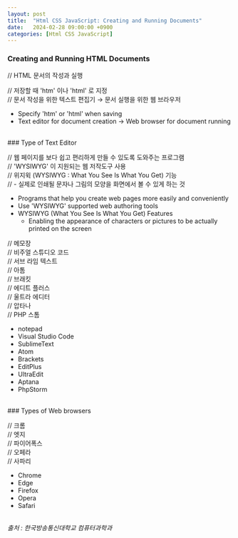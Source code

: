 ```yaml
---
layout: post
title:  "Html CSS JavaScript: Creating and Running Documents"
date:   2024-02-28 09:00:00 +0900
categories: [Html CSS JavaScript]
---
```


### Creating and Running HTML Documents   
// HTML 문서의 작성과 실행   
   
// 저장할 때 'htm' 이나 'html' 로 지정   
// 문서 작성을 위한 텍스트 편집기 → 문서 실행을 위한 웹 브라우저   
- Specify 'htm' or 'html' when saving   
- Text editor for document creation → Web browser for document running   
   
<br />
### Type of Text Editor   
   
// 웹 페이지를 보다 쉽고 편리하게 만들 수 있도록 도와주는 프로그램   
// 'WYSIWYG' 이 지원되는 웹 저작도구 사용   
// 위지윅 (WYSIWYG : What You See Is What You Get) 기능   
// - 실제로 인쇄될 문자나 그림의 모양을 화면에서 볼 수 있게 하는 것   
- Programs that help you create web pages more easily and conveniently   
- Use 'WYSIWYG' supported web authoring tools   
- WYSIWYG (What You See Is What You Get) Features   
  - Enabling the appearance of characters or pictures to be actually printed on the screen   
   
// 메모장   
// 비주얼 스튜디오 코드   
// 서브 라임 텍스트   
// 아톰   
// 브래킷   
// 에디트 플러스   
// 울트라 에디터   
// 압타나   
// PHP 스톰   
- notepad   
- Visual Studio Code   
- SublimeText   
- Atom   
- Brackets   
- EditPlus   
- UltraEdit   
- Aptana   
- PhpStorm   
   
<br />
### Types of Web browsers   
   
// 크롬   
// 엣지   
// 파이어폭스   
// 오페라   
// 사파리   
- Chrome   
- Edge   
- Firefox   
- Opera   
- Safari   
   
<br />
<cite>출처 : 한국방송통신대학교 컴퓨터과학과</cite>
